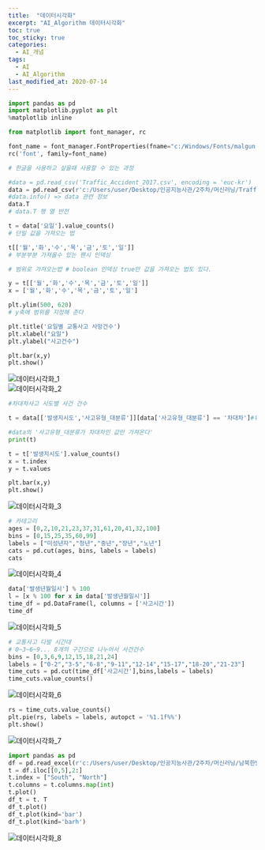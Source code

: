 ```yaml
---
title:  "데이터시각화"
excerpt: "AI_Algorithm 데이터시각화"
toc: true
toc_sticky: true
categories:
  - AI_개념
tags:
  - AI
  - AI_Algorithm
last_modified_at: 2020-07-14
---
```


```python
import pandas as pd
import matplotlib.pyplot as plt
%matplotlib inline
```

```python
from matplotlib import font_manager, rc

font_name = font_manager.FontProperties(fname="c:/Windows/Fonts/malgun.ttf").get_name()
rc('font', family=font_name)

# 한글을 사용하고 싶을때 사용할 수 있는 과정
```

```python
#data = pd.read_csv('Traffic_Accident_2017.csv', encoding = 'euc-kr')
data = pd.read_csv(r'c:/Users/user/Desktop/인공지능사관/2주차/머신러닝/Traffic_Accident_2017.csv', encoding = 'euc-kr')
#data.info() => data 관련 정보
data.T
# data.T 행 열 반전

t = data['요일'].value_counts()
# 단일 값을 가져오는 법

t[['월','화','수','목','금','토','일']]
# 부분부분 가져올수 있는 팬시 인덱싱

# 범위로 가져오는법 # boolean 인덱싱 true만 값을 가져오는 법도 있다.

y = t[['월','화','수','목','금','토','일']]
x = ['월','화','수','목','금','토','일']

plt.ylim(500, 620)
# y축에 범위를 지정해 준다

plt.title('요일별 교통사고 사망건수')
plt.xlabel("요일")
plt.ylabel("사고건수")

plt.bar(x,y)
plt.show()
```
![데이터시각화_1](/assets/images/ai/데이터시각화_1.PNG)    
![데이터시각화_2](/assets/images/ai/데이터시각화_2.PNG)    

```python
#차대차사고 시도별 사건 건수

t = data[['발생지시도','사고유형_대분류']][data['사고유형_대분류'] == '차대차']#뒤의 data는 조건이다

#data의 '사고유형_대분류가 차대차인 값만 가져온다'
print(t) 

t = t['발생지시도'].value_counts()
x = t.index
y = t.values

plt.bar(x,y)
plt.show()
```
![데이터시각화_3](/assets/images/ai/데이터시각화_3.PNG)  

```python
# 카테고리
ages = [0,2,10,21,23,37,31,61,20,41,32,100]
bins = [0,15,25,35,60,99]
labels = ["미성년자","청년","중년","장년","노년"]
cats = pd.cut(ages, bins, labels = labels)
cats
```

![데이터시각화_4](/assets/images/ai/데이터시각화_4.PNG)  



```python
data['발생년월일시'] % 100
l = [x % 100 for x in data['발생년월일시']]
time_df = pd.DataFrame(l, columns = ['사고시간'])
time_df
```

![데이터시각화_5](/assets/images/ai/데이터시각화_5.PNG)  

```python
# 교통사고 다발 시간대
# 0~3~6~9... 8개의 구간으로 나누어서 사건건수
bins = [0,3,6,9,12,15,18,21,24]
labels = ["0-2","3-5","6-8","9-11","12-14","15-17","18-20","21-23"]
time_cuts = pd.cut(time_df['사고시간'],bins,labels = labels)
time_cuts.value_counts()
```

![데이터시각화_6](/assets/images/ai/데이터시각화_6.PNG)  

```python
rs = time_cuts.value_counts()
plt.pie(rs, labels = labels, autopct = '%1.1f%%')
plt.show()
```

![데이터시각화_7](/assets/images/ai/데이터시각화_7.PNG) 

```python
import pandas as pd
df = pd.read_excel(r'c:/Users/user/Desktop/인공지능사관/2주차/머신러닝/남북한발전전력량.xlsx')
t = df.iloc[[0,5],2:]
t.index = ["South", "North"]
t.columns = t.columns.map(int)
t.plot()
df_t = t. T
df_t.plot()
df_t.plot(kind='bar')
df_t.plot(kind='barh')
```
![데이터시각화_8](/assets/images/ai/데이터시각화_8.PNG) 
